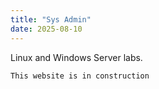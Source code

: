 ```yaml
---
title: "Sys Admin"
date: 2025-08-10
---
```

Linux and Windows Server labs.

``` 
This website is in construction
``` 